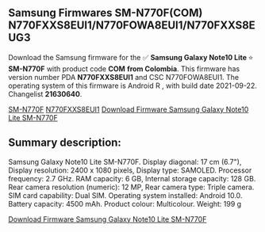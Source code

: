 <h2>Samsung Firmwares SM-N770F(COM) N770FXXS8EUI1/N770FOWA8EUI1/N770FXXS8EUG3</h2>
Download the Samsung firmware for the ✅ <strong>Samsung Galaxy Note10 Lite </strong> ⭐ <strong>SM-N770F</strong> with product code <strong>COM</strong> <strong> from Colombia</strong>. This firmware has version number PDA <strong>N770FXXS8EUI1</strong> and CSC N770FOWA8EUI1. The operating system of this firmware is Android R , with build date 2021-09-22. Changelist <strong>21630640</strong>.


[SM-N770F](https://samfirm.shop/samsung/model/SM-N770F)
[N770FXXS8EUI1](https://samfirm.shop/samsung/pda/N770FXXS8EUI1)
[Download Firmware Samsung Galaxy Note10 Lite SM-N770F](https://samfirm.shop/samsung/firmware/458278)
<h2>Summary description:</h2>
<p>Samsung Galaxy Note10 Lite SM-N770F. Display diagonal: 17 cm (6.7"), Display resolution: 2400 x 1080 pixels, Display type: SAMOLED. Processor frequency: 2.7 GHz. RAM capacity: 6 GB, Internal storage capacity: 128 GB. Rear camera resolution (numeric): 12 MP, Rear camera type: Triple camera. SIM card capability: Dual SIM. Operating system installed: Android 10.0. Battery capacity: 4500 mAh. Product colour: Multicolour. Weight: 199 g</p>


[Download Firmware Samsung Galaxy Note10 Lite SM-N770F](https://samfirm.shop/samsung/firmware/458278)
